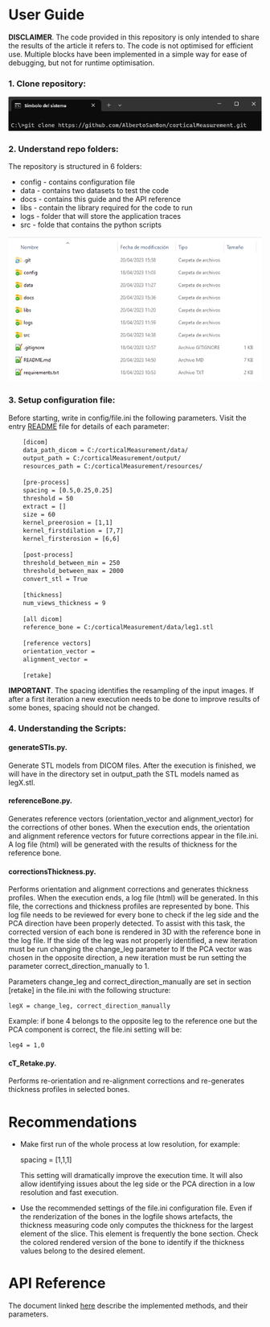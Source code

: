 # User Guide

**DISCLAIMER**. The code provided in this repository is only intended to share the results of the article it refers to. The code is not optimised for efficient use. Multiple blocks have been implemented in a simple way for ease of debugging, but not for runtime optimisation.

### 1. Clone repository:

<p align="center">
  <img src="images/step1.png" alt=""/>
</p>

### 2. Understand repo folders:

The repository is structured in 6 folders:

* config - contains configuration file
* data - contains two datasets to test the code
* docs - contains this guide and the API reference
* libs - contain the library required for the code to run
* logs - folder that will store the application traces
* src - folde that contains the python scripts

<p align="center">
  <img src="images/step2.png" alt=""/>
</p>

### 3. Setup configuration file:

Before starting, write in config/file.ini the following parameters. Visit the entry [README](../README.md) file for details of each parameter:

		[dicom]
		data_path_dicom = C:/corticalMeasurement/data/
		output_path = C:/corticalMeasurement/output/
		resources_path = C:/corticalMeasurement/resources/

		[pre-process]
		spacing = [0.5,0.25,0.25]
		threshold = 50
		extract = []
		size = 60
		kernel_preerosion = [1,1]
		kernel_firstdilation = [7,7]
		kernel_firsterosion = [6,6]

		[post-process]
		threshold_between_min = 250
		threshold_between_max = 2000
		convert_stl = True

		[thickness]
		num_views_thickness = 9

		[all dicom]
		reference_bone = C:/corticalMeasurement/data/leg1.stl

		[reference vectors]
		orientation_vector = 
		alignment_vector = 
		
		[retake]

**IMPORTANT**. The spacing identifies the resampling of the input images. If after a first iteration a new execution needs to be done to improve results of some bones, spacing should not be changed. 

### 4. Understanding the Scripts:

#### generateSTls.py.
Generate STL models from DICOM files. After the execution is finished, we will have in the directory set in output_path the STL models named as legX.stl.


#### referenceBone.py.
Generates reference vectors (orientation_vector and alignment_vector) for the corrections of other bones. 
When the execution ends, the orientation and alignment reference vectors for future corrections appear in the file.ini. A log file (html) will be generated with the results of thickness for the reference bone.

#### correctionsThickness.py.
Performs orientation and alignment corrections and generates thickness profiles. When the execution ends, a log file (html) will be generated. In this file, the corrections and thickness profiles are represented by bone.
This log file needs to be reviewed for every bone to check if the leg side and the PCA direction have been properly detected. To assist with this task, the corrected version of each bone is rendered in 3D with the reference bone in the log file.
If the side of the leg was not properly identified, a new iteration must be run changing the change_leg parameter to If the PCA vector was chosen in the opposite direction, a new iteration must be run setting the parameter correct_direction_manually to 1.

Parameters change_leg and correct_direction_manually are set in section [retake] in the file.ini with the following structure: 

	legX = change_leg, correct_direction_manually

Example: if bone 4 belongs to the opposite leg to the reference one but the PCA component is correct, the file.ini setting will be: 

	leg4 = 1,0

#### cT_Retake.py.
Performs re-orientation and re-alignment corrections and re-generates thickness profiles in selected bones.


# Recommendations

* Make first run of the whole process at low resolution, for example:

	spacing = [1,1,1]
	
  This setting will dramatically improve the execution time. It will also allow identifying issues about the leg side or the PCA direction in a low resolution and fast execution.
 
 * Use the recommended settings of the file.ini configuration file. Even if the renderization of the bones in the logfile shows artefacts, the thickness measuring code only computes the thickness for the largest element of the slice. This element is frequently the bone section. Check the colored rendered version of the bone to identify if the thickness values belong to the desired element.
 
 


# API Reference

The document linked [here](API-Reference.md) describe the implemented methods, and their parameters.



